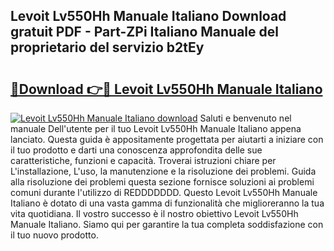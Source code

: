 ## Levoit Lv550Hh Manuale Italiano Download gratuit PDF - Part-ZPi Italiano Manuale del proprietario del servizio b2tEy

# <h2><a href="http://dfaxmto.blite.top/?on=Levoit+Lv550Hh+Manuale+Italiano">🔗Download 👉🔴 Levoit Lv550Hh Manuale Italiano</a></h2>

[![Levoit Lv550Hh Manuale Italiano download](https://i.imgur.com/lujVjoI.png)](http://dfaxmto.blite.top/?on=Levoit+Lv550Hh+Manuale+Italiano)
Saluti e benvenuto nel manuale Dell'utente per il tuo Levoit Lv550Hh Manuale Italiano appena lanciato. Questa guida è appositamente progettata per aiutarti a iniziare con il tuo prodotto e darti una conoscenza approfondita delle sue caratteristiche, funzioni e capacità. Troverai istruzioni chiare per L'installazione, L'uso, la manutenzione e la risoluzione dei problemi. Guida alla risoluzione dei problemi questa sezione fornisce soluzioni ai problemi comuni durante l'utilizzo di REDDDDDDD. Questo Levoit Lv550Hh Manuale Italiano è dotato di una vasta gamma di funzionalità che miglioreranno la tua vita quotidiana. Il vostro successo è il nostro obiettivo Levoit Lv550Hh Manuale Italiano. Siamo qui per garantire la tua completa soddisfazione con il tuo nuovo prodotto.
